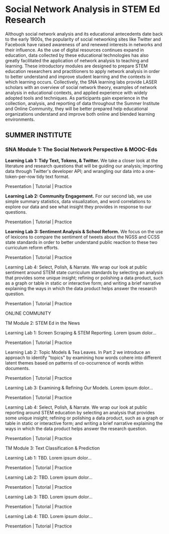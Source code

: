 # Social Network Analysis in STEM Ed Research

Although social network analysis and its educational antecedents date back to the early 1900s, the popularity of social networking sites like Twitter and Facebook have raised awareness of and renewed interests in networks and their influence. As the use of digital resources continues expand in education, data collected by these educational technologies has also greatly facilitated the application of network analysis to teaching and learning. These introductory modules are designed to prepare STEM education researchers and practitioners to apply network analysis in order to better understand and improve student learning and the contexts in which learning occurs. Collectively, the SNA learning labs provide LASER scholars with an overview of social network theory, examples of network analysis in educational contexts, and applied experience with widely adopted tools and techniques. As participants gain experience in the collection, analysis, and reporting of data throughout the Summer Institute and Online Community, they will be better prepared help educational organizations understand and improve both online and blended learning environments.

## SUMMER INSTITUTE

### SNA Module 1: The Social Network Perspective & MOOC-Eds

**Learning Lab 1: Tidy Text, Tokens, & Twitter.** We take a closer look at the literature and research questions that will be guiding our analysis; importing data through Twitter's developer API; and wrangling our data into a one-token-per-row tidy text format.

Presentation \| Tutorial \| Practice

**Learning Lab 2: Community Engagement.** For our second lab, we use simple summary statistics, data visualization, and word correlations to explore our data and see what insight they provides in response to our questions.

Presentation \| Tutorial \| Practice

**Learning Lab 3: Sentiment Analysis & School Reform.** We focus on the use of lexicons to compare the sentiment of tweets about the NGSS and CCSS state standards in order to better understand public reaction to these two curriculum reform efforts.

Presentation \| Tutorial \| Practice

Learning Lab 4: Select, Polish, & Narrate. We wrap our look at public sentiment around STEM state curriculum standards by selecting an analysis that provides some unique insight; refining or polishing a data product, such as a graph or table in static or interactive form; and writing a brief narrative explaining the ways in which the data product helps answer the research question.

Presentation \| Tutorial \| Practice

ONLINE COMMUNITY

TM Module 2: STEM Ed in the News

Learning Lab 1: Screen Scraping & STEM Reporting. Lorem ipsum dolor…

Presentation \| Tutorial \| Practice

Learning Lab 2: Topic Models & Tea Leaves. In Part 2 we introduce an approach to identify "topics" by examining how words cohere into different latent themes based on patterns of co-occurrence of words within documents.

Presentation \| Tutorial \| Practice

Learning Lab 3: Examining & Refining Our Models. Lorem ipsum dolor…

Presentation \| Tutorial \| Practice

Learning Lab 4: Select, Polish, & Narrate. We wrap our look at public reporting around STEM education by selecting an analysis that provides some unique insight; refining or polishing a data product, such as a graph or table in static or interactive form; and writing a brief narrative explaining the ways in which the data product helps answer the research question.

Presentation \| Tutorial \| Practice

TM Module 3: Text Classification & Prediction

Learning Lab 1: TBD. Lorem ipsum dolor…

Presentation \| Tutorial \| Practice

Learning Lab 2: TBD. Lorem ipsum dolor…

Presentation \| Tutorial \| Practice

Learning Lab 3: TBD. Lorem ipsum dolor…

Presentation \| Tutorial \| Practice

Learning Lab 4: TBD. Lorem ipsum dolor…

Presentation \| Tutorial \| Practice
